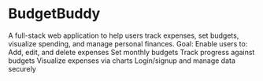 # BudgetBuddy
A full-stack web application to help users track expenses, set budgets, visualize spending, and manage personal finances. Goal: Enable users to:  Add, edit, and delete expenses  Set monthly budgets  Track progress against budgets  Visualize expenses via charts  Login/signup and manage data securely
